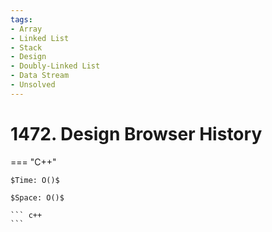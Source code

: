 ```yaml
---
tags:
- Array
- Linked List
- Stack
- Design
- Doubly-Linked List
- Data Stream
- Unsolved
---
```



# 1472. Design Browser History

=== "C++"

    $Time: O()$

    $Space: O()$

    ``` c++
    ```